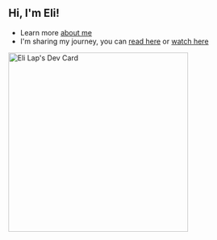 ## Hi, I'm Eli!

- Learn more [about me](https://elilap.dev)
- I'm sharing my journey, you can [read here](https://read.elilap.dev)  or [watch here](https://youtube.com/@elilap)

<a href="https://app.daily.dev/elilap"><img src="https://api.daily.dev/devcards/v2/9Mpm94NGnkB7AnJ3d9jij.png?type=default&r=6hy" width="356" alt="Eli Lap's Dev Card"/></a>
